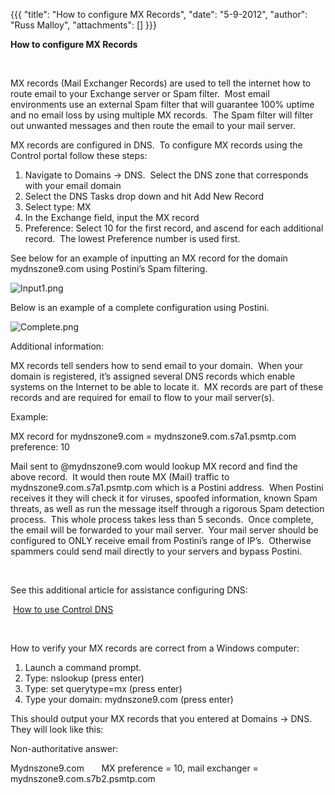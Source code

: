 {{{
  "title": "How to configure MX Records",
  "date": "5-9-2012",
  "author": "Russ Malloy",
  "attachments": []
}}}

<strong>How to configure MX Records</strong>
<p>&nbsp;</p>
<p>MX records (Mail Exchanger Records) are used to tell the internet how to route email to your Exchange server or Spam filter.&nbsp; Most email environments use an external Spam filter that will guarantee 100% uptime and no email loss by using multiple
  MX records.&nbsp; The Spam filter will filter out unwanted messages and then route the email to your mail server.&nbsp;</p>
<p>MX records are configured in DNS.&nbsp; To configure MX records using the Control portal follow these steps:</p>
<ol>
  <li>Navigate to Domains -&gt; DNS.&nbsp; Select the DNS zone that corresponds with your email domain</li>
  <li>Select the DNS Tasks drop down and hit Add New Record</li>
  <li>Select type: MX</li>
  <li>In the Exchange field, input the MX record</li>
  <li>Preference: Select 10 for the first record, and ascend for each additional record.&nbsp; The lowest Preference number is used first.</li>
</ol>
<p>See below for an example of inputting an MX record for the domain mydnszone9.com using Postini’s Spam filtering.</p>
<p><img src="https://t3n.zendesk.com/attachments/token/k9go5c3aizbyvep/?name=Input1.png" alt="Input1.png" />
</p>
<p>Below is an example of a complete configuration using Postini.</p>
<p><img src="https://t3n.zendesk.com/attachments/token/gijwpzamcxbkihx/?name=Complete.png" alt="Complete.png" />
</p>
<p>Additional information:</p>
<p>MX records tell senders how to send email to your domain.&nbsp; When your domain is registered, it’s assigned several DNS records which enable systems on the Internet to be able to locate it.&nbsp; MX records are part of these records and are required
  for email to flow to your mail server(s).&nbsp;</p>
<p>Example:</p>
<p>MX record for mydnszone9.com = mydnszone9.com.s7a1.psmtp.com preference: 10</p>
<p>Mail sent to @mydnszone9.com would lookup MX record and find the above record.&nbsp; It would then route MX (Mail) traffic to mydnszone9.com.s7a1.psmtp.com which is a Postini address.&nbsp; When Postini receives it they will check it for viruses, spoofed
  information, known Spam threats, as well as run the message itself through a rigorous Spam detection process.&nbsp; This whole process takes less than 5 seconds.&nbsp; Once complete, the email will be forwarded to your mail server.&nbsp; Your mail server
  should be configured to ONLY receive email from Postini’s range of IP’s.&nbsp; Otherwise spammers could send mail directly to your servers and bypass Postini.</p>
<p>&nbsp;</p>
<p>See this additional article for assistance configuring DNS:</p>
<p>&nbsp;<a href="http://help.tier3.com/entries/21429398-how-to-use-control-dns">How to use Control DNS</a>
</p>
<p>&nbsp;</p>
<p>How to verify your MX records are correct from a Windows computer:</p>
<ol>
  <li>Launch a command prompt.</li>
  <li>Type: nslookup (press enter)</li>
  <li>Type: set querytype=mx (press enter)</li>
  <li>Type your domain: mydnszone9.com (press enter)</li>
</ol>
<p>This should output your MX records that you entered at Domains -&gt; DNS.&nbsp; They will look like this:</p>
<p>Non-authoritative answer:</p>
<p>Mydnszone9.com&nbsp;&nbsp;&nbsp;&nbsp;&nbsp;&nbsp; MX preference = 10, mail exchanger = mydnszone9.com.s7b2.psmtp.com</p>
<p>&nbsp;</p>